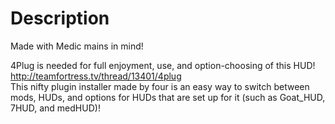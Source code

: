 # Description
Made with Medic mains in mind!  
  
4Plug is needed for full enjoyment, use, and option-choosing of this HUD!  
<http://teamfortress.tv/thread/13401/4plug>  
This nifty plugin installer made by four is an easy way to switch between mods, HUDs, and options for HUDs that are set up for it (such as Goat\_HUD, 7HUD, and medHUD)!
